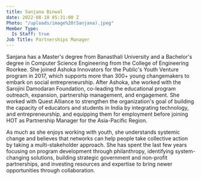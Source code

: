 ```yaml
---
title: Sanjana Binwal
date: 2022-08-10 05:31:00 Z
Photo: "/uploads/image%20(Sanjana).jpeg"
Member Type:
  Is Staff: true
Job Title: Partnerships Manager
---
```


Sanjana has a Master's degree from Banasthali University and a Bachelor's degree in Computer Science Engineering from the College of Engineering Roorkee. She joined Ashoka Innovators for the Public's Youth Venture program in 2017, which supports more than 300+ young changemakers to embark on social entrepreneurship. After Ashoka, she worked with the Sarojini Damodaran Foundation, co-leading the educational program outreach, expansion, partnership management, and engagement. She worked with Quest Alliance to strengthen the organization's goal of building the capacity of educators and students in India by integrating technology, and entrepreneurship, and equipping them for employment before joining HOT as Partnership Manager for the Asia-Pacific Region.

As much as she enjoys working with youth, she understands systemic change and believes that networks can help people take collective action by taking a multi-stakeholder approach. She has spent the last few years focusing on program development through philanthropy, identifying system-changing solutions, building strategic government and non-profit partnerships, and investing resources and expertise to bring newer opportunities through collaboration.